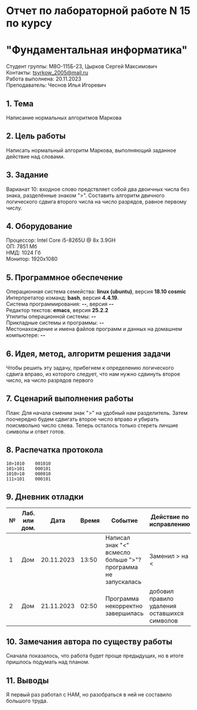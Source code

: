 # Отчет по лабораторной работе N 15 по курсу
# "Фундаментальная информатика"

Студент группы: M8О-115Б-23, Цырков Сергей Максимович\
Контакты: tsyrkow_2005@mail.ru \
Работа выполнена: 20.11.2023\
Преподаватель: Чеснов Илья Игоревич

## 1. Тема

Написание нормальных алгоритмов Маркова

## 2. Цель работы

Написать нормальный алгоритм Маркова, выполняющий заданное действие над словами.

## 3. Задание

Варианат 10: входное слово предствляет собой два двоичных числа без знака, разделённые знаком ">". Составить алгоритм двичного логического сдвига второго числа на число разрядов, равное первому числу.

## 4. Оборудование

Процессор: Intel Core i5-8265U @ 8x 3.9GH\
ОП: 7851 Мб\
НМД: 1024 Гб\
Монитор: 1920x1080

## 5. Программное обеспечение

Операционная система семейства: **linux (ubuntu)**, версия **18.10 cosmic**\
Интерпретатор команд: **bash**, версия **4.4.19**.\
Система программирования: **--**, версия **--**\
Редактор текстов: **emacs**, версия **25.2.2**\
Утилиты операционной системы: **--**\
Прикладные системы и программы: **--**\
Местонахождение и имена файлов программ и данных на домашнем компьютере: **--**

## 6. Идея, метод, алгоритм решения задачи

Чтобы решить эту задачу, прибегнем к определению логического сдвига вправо, из которого следует, что нам нужно сдвинуть второе число, на число разрядов первого 

## 7. Сценарий выполнения работы

План:
Для начала сменим знак ">" на удобный нам разделитель.
Затем поочередно будем сдвигать второе число вправо и убирать поисмвольно число слева.
Теперь осталось только стереть личшие символы и ответ готов.

## 8. Распечатка протокола

```
10>1010    001010
101>101    000101
1010>10    000010
111>101    000101

```

## 9. Дневник отладки

| № | Лаб. или дом. | Дата       | Время     | Событие                  | Действие по исправлению | Примечание  |
|---|---------------|------------|-----------|--------------------------|-------------------------|-------------|
|1  | Дом           | 20.11.2023 | 13:50     | Написал знак "<" всмесло больше ">"? программа не запускалась    | Заменил > на <      | |
|2  | Дом           | 21.11.2023 | 02:50     | Программа некорректно завершилась | добовил правило удаления оставшихся символов |             |

## 10. Замечания автора по существу работы

Сначала показалось, что работа будет проще предыдущих, но в итоге пришлось подумать над планом.

## 11. Выводы

Я первый раз работал с НАМ, но разобраться в ней не составило большого труда.

